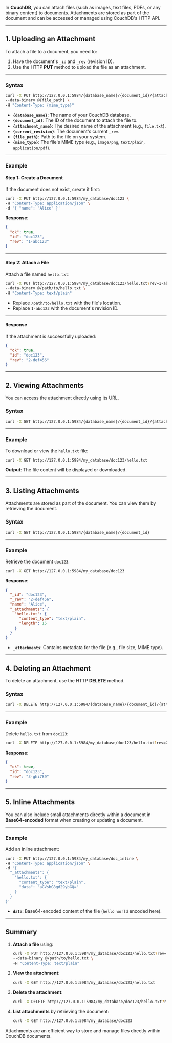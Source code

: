 In **CouchDB**, you can attach files (such as images, text files, PDFs, or any binary content) to documents. Attachments are stored as part of the document and can be accessed or managed using CouchDB's HTTP API.

---

## **1. Uploading an Attachment**

To attach a file to a document, you need to:
1. Have the document's `_id` and `_rev` (revision ID).  
2. Use the HTTP **PUT** method to upload the file as an attachment.

---

### **Syntax**  
```bash
curl -X PUT http://127.0.0.1:5984/{database_name}/{document_id}/{attachment_name}?rev={current_revision} \
--data-binary @{file_path} \
-H "Content-Type: {mime_type}"
```

- **`{database_name}`**: The name of your CouchDB database.  
- **`{document_id}`**: The ID of the document to attach the file to.  
- **`{attachment_name}`**: The desired name of the attachment (e.g., `file.txt`).  
- **`{current_revision}`**: The document's current `_rev`.  
- **`{file_path}`**: Path to the file on your system.  
- **`{mime_type}`**: The file's MIME type (e.g., `image/png`, `text/plain`, `application/pdf`).

---

### **Example**

#### **Step 1: Create a Document**
If the document does not exist, create it first:
```bash
curl -X PUT http://127.0.0.1:5984/my_database/doc123 \
-H "Content-Type: application/json" \
-d '{ "name": "Alice" }'
```

**Response**:
```json
{
  "ok": true,
  "id": "doc123",
  "rev": "1-abc123"
}
```

---

#### **Step 2: Attach a File**
Attach a file named `hello.txt`:
```bash
curl -X PUT http://127.0.0.1:5984/my_database/doc123/hello.txt?rev=1-abc123 \
--data-binary @/path/to/hello.txt \
-H "Content-Type: text/plain"
```

- Replace `/path/to/hello.txt` with the file's location.  
- Replace `1-abc123` with the document's revision ID.

---

#### **Response**
If the attachment is successfully uploaded:
```json
{
  "ok": true,
  "id": "doc123",
  "rev": "2-def456"
}
```

---

## **2. Viewing Attachments**

You can access the attachment directly using its URL.

### **Syntax**  
```bash
curl -X GET http://127.0.0.1:5984/{database_name}/{document_id}/{attachment_name}
```

---

### **Example**  
To download or view the `hello.txt` file:
```bash
curl -X GET http://127.0.0.1:5984/my_database/doc123/hello.txt
```

**Output**: The file content will be displayed or downloaded.

---

## **3. Listing Attachments**

Attachments are stored as part of the document. You can view them by retrieving the document.

### **Syntax**  
```bash
curl -X GET http://127.0.0.1:5984/{database_name}/{document_id}
```

---

### **Example**
Retrieve the document `doc123`:
```bash
curl -X GET http://127.0.0.1:5984/my_database/doc123
```

**Response**:
```json
{
  "_id": "doc123",
  "_rev": "2-def456",
  "name": "Alice",
  "_attachments": {
    "hello.txt": {
      "content_type": "text/plain",
      "length": 15
    }
  }
}
```

- **`_attachments`**: Contains metadata for the file (e.g., file size, MIME type).

---

## **4. Deleting an Attachment**

To delete an attachment, use the HTTP **DELETE** method.

### **Syntax**  
```bash
curl -X DELETE http://127.0.0.1:5984/{database_name}/{document_id}/{attachment_name}?rev={current_revision}
```

---

### **Example**  
Delete `hello.txt` from `doc123`:
```bash
curl -X DELETE http://127.0.0.1:5984/my_database/doc123/hello.txt?rev=2-def456
```

**Response**:
```json
{
  "ok": true,
  "id": "doc123",
  "rev": "3-ghi789"
}
```

---

## **5. Inline Attachments**

You can also include small attachments directly within a document in **Base64-encoded** format when creating or updating a document.

---

### **Example**  
Add an inline attachment:
```bash
curl -X PUT http://127.0.0.1:5984/my_database/doc_inline \
-H "Content-Type: application/json" \
-d '{
  "_attachments": {
    "hello.txt": {
      "content_type": "text/plain",
      "data": "aGVsbG8gd29ybGQ="
    }
  }
}'
```

- **`data`**: Base64-encoded content of the file (`hello world` encoded here).

---

## **Summary**

1. **Attach a file** using:
   ```bash
   curl -X PUT http://127.0.0.1:5984/my_database/doc123/hello.txt?rev=1-abc123 \
   --data-binary @/path/to/hello.txt \
   -H "Content-Type: text/plain"
   ```

2. **View the attachment**:
   ```bash
   curl -X GET http://127.0.0.1:5984/my_database/doc123/hello.txt
   ```

3. **Delete the attachment**:
   ```bash
   curl -X DELETE http://127.0.0.1:5984/my_database/doc123/hello.txt?rev=2-def456
   ```

4. **List attachments** by retrieving the document:
   ```bash
   curl -X GET http://127.0.0.1:5984/my_database/doc123
   ```

Attachments are an efficient way to store and manage files directly within CouchDB documents.
